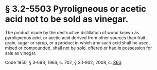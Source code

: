 # § 3.2-5503 Pyroligneous or acetic acid not to be sold as vinegar.

<p>The product made by the destructive distillation of wood known as pyroligneous acid, or acetic acid derived from other sources than fruit, grain, sugar or syrup, or a product in which any such acid shall be used, mixed or compounded, shall not be sold, offered or had in possession for sale as vinegar.</p><p>Code 1950, § 3-693; 1966, c. 702, § 3.1-902; 2008, c. <a href='http://lis.virginia.gov/cgi-bin/legp604.exe?081+ful+CHAP0860'>860</a>.</p>